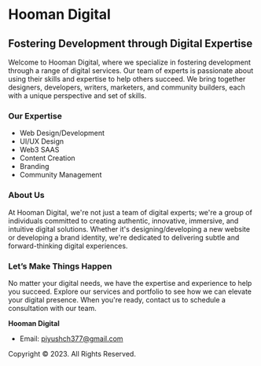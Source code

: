 # Hooman Digital

## Fostering Development through Digital Expertise

Welcome to Hooman Digital, where we specialize in fostering development through a range of digital services. Our team of experts is passionate about using their skills and expertise to help others succeed. We bring together designers, developers, writers, marketers, and community builders, each with a unique perspective and set of skills.

### Our Expertise

- Web Design/Development
- UI/UX Design
- Web3 SAAS
- Content Creation
- Branding
- Community Management

### About Us

At Hooman Digital, we're not just a team of digital experts; we're a group of individuals committed to creating authentic, innovative, immersive, and intuitive digital solutions. Whether it's designing/developing a new website or developing a brand identity, we're dedicated to delivering subtle and forward-thinking digital experiences.
   

### Let’s Make Things Happen

No matter your digital needs, we have the expertise and experience to help you succeed. Explore our services and portfolio to see how we can elevate your digital presence. When you're ready, contact us to schedule a consultation with our team.


**Hooman Digital**

- Email: [piyushch377@gmail.com](piyushch377@gmail.com)

Copyright © 2023. All Rights Reserved.
